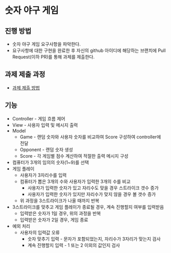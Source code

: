 # 숫자 야구 게임
## 진행 방법
* 숫자 야구 게임 요구사항을 파악한다.
* 요구사항에 대한 구현을 완료한 후 자신의 github 아이디에 해당하는 브랜치에 Pull Request(이하 PR)를 통해 과제를 제출한다.

## 과제 제출 과정
* [과제 제출 방법](https://github.com/next-step/nextstep-docs/tree/master/precourse)

## 기능
* Controller - 게임 흐름 제어
* View - 사용자 입력 및 메시지 출력
* Model
    - Game - 랜덤 숫자와 사용자 숫자를 비교하여 Score 구성하여 controller에 전달
    - Opponent - 랜덤 숫자 생성
    - Score - 각 게임별 점수 계산하여 적절한 출력 메시지 구성
* 컴퓨터가 3개의 임의의 숫자(1~9)를 선택
* 게임 플레이
    * 사용자가 3자리수를 입력
    * 컴퓨터가 뽑은 3개의 수와 사용자가 입력한 3개의 수를 비교
        * 사용자가 입력한 숫자가 있고 자리수도 맞을 경우 스트라이크 갯수 증가
        * 사용자가 입력한 숫자가 있지만 자리수가 맞지 않을 경우 볼 갯수 증가
    * 위 과정을 3스트라이크가 나올 때까지 반복
* 3스트라이크를 맞추고 게임 플레이가 종료될 경우, 계속 진행할지 여부를 입력받음
    * 입력받은 숫자가 1일 경우, 위의 과정을 반복
    * 입력받은 숫자가 2일 경우, 게임 종료
* 예외 처리
    * 사용자의 입력값 오류
        * 숫자 맞추기 입력 - 문자가 포함되었는지, 자리수가 3자리가 맞는지 검사
        * 계속 진행할지 입력 - 1 또는 2 이외의 값인지 검사